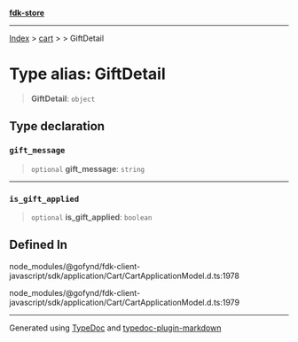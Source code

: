 [**fdk-store**](../../../README.md)
***

[Index](../../../API.md) > [cart](../../README.md) > [<internal>](../README.md) > GiftDetail

# Type alias: GiftDetail

> **GiftDetail**: `object`

## Type declaration

### `gift_message`

> `optional` **gift\_message**: `string`

***

### `is_gift_applied`

> `optional` **is\_gift\_applied**: `boolean`

## Defined In

node\_modules/@gofynd/fdk-client-javascript/sdk/application/Cart/CartApplicationModel.d.ts:1978

node\_modules/@gofynd/fdk-client-javascript/sdk/application/Cart/CartApplicationModel.d.ts:1979

***
Generated using [TypeDoc](https://typedoc.org/) and [typedoc-plugin-markdown](https://www.npmjs.com/package/typedoc-plugin-markdown)
